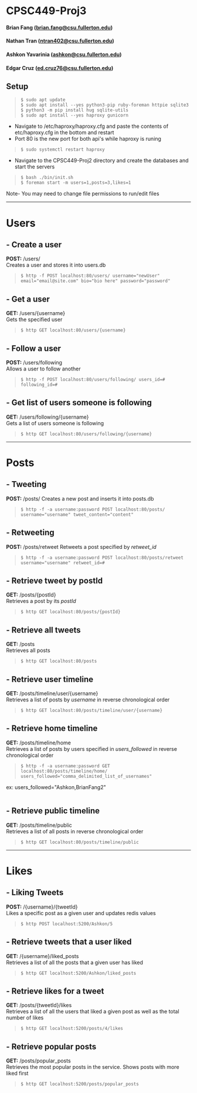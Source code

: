 # CPSC449-Proj3

#### Brian Fang (brian.fang@csu.fullerton.edu)
#### Nathan Tran (ntran402@csu.fullerton.edu)
#### Ashkon Yavarinia (ashkon@csu.fullerton.edu)
#### Edgar Cruz (ed.cruz76@csu.fullerton.edu)

## Setup
>```shell-session
>$ sudo apt update
>$ sudo apt install --yes python3-pip ruby-foreman httpie sqlite3
>$ python3 -m pip install hug sqlite-utils
>$ sudo apt install --yes haproxy gunicorn
>```

- Navigate to /etc/haproxy/haproxy.cfg and paste the contents of etc/haproxy.cfg in the bottom and restart
- Port 80 is the new port for both api's while haproxy is runing

>```shell-session
>$ sudo systemctl restart haproxy
>```

- Navigate to the CPSC449-Proj2 directory and create the databases and start the servers

>```shell-session
>$ bash ./bin/init.sh
>$ foreman start -m users=1,posts=3,likes=1
>```
Note- You may need to change file permissions to run/edit files

---
# Users

## - Create a user
**POST:** /users/   
Creates a user and stores it into users.db
> ```shell-session
> $ http -f POST localhost:80/users/ username="newUser" email="email@site.com" bio="bio here" password="password"
> ```

## - Get a user
**GET:** /users/{username}	  
Gets the specified user
> ```shell-session
> $ http GET localhost:80/users/{username}
> ```

## - Follow a user
**POST:** /users/following	  
Allows a user to follow another
> ```shell-session
> $ http -f POST localhost:80/users/following/ users_id=# following_id=#
> ```

## - Get list of users someone is following
**GET:** /users/following/{username}	  
Gets a list of users someone is following
> ```shell-session
> $ http GET localhost:80/users/following/{username}
> ```

---
# Posts

## - Tweeting
**POST:** /posts/ Creates a new post and inserts it into posts.db
> ```shell-session
> $ http -f -a username:password POST localhost:80/posts/ username="username" tweet_content="content"
> ```

## - Retweeting
**POST:** /posts/retweet
Retweets a post specified by *retweet_id*
> ```shell-session
> $ http -f -a username:password POST localhost:80/posts/retweet username="username" retweet_id=#
> ```

## - Retrieve tweet by postId
**GET:** /posts/{postId}   
Retrieves a post by its *postId*
> ```shell-session
> $ http GET localhost:80/posts/{postId}
> ```

## - Retrieve all tweets
**GET:** /posts   
Retrieves all posts
> ```shell-session
> $ http GET localhost:80/posts
> ```

## - Retrieve user timeline
**GET:** /posts/timeline/user/{username}   
Retrieves a list of posts by *username* in reverse chronological order
> ```shell-session
> $ http GET localhost:80/posts/timeline/user/{username}
> ```

## - Retrieve home timeline
**GET:** /posts/timeline/home   
Retrieves a list of posts by users specified in *users_followed* in reverse chronological order
> ```shell-session
> $ http -f -a username:password GET localhost:80/posts/timeline/home/ users_followed="comma_delimited_list_of_usernames"   
ex: users_followed="Ashkon,BrianFang2"
> ```

## - Retrieve public timeline
**GET:** /posts/timeline/public   
Retrieves a list of all posts in reverse chronological order
> ```shell-session
> $ http GET localhost:80/posts/timeline/public
> ```

---
# Likes

## - Liking Tweets
**POST:** /{username}/{tweetId}  
Likes a specific post as a given user and updates redis values  
> ```shell-session
> $ http POST localhost:5200/Ashkon/5
> ```

## - Retrieve tweets that a user liked
**GET:** /{username}/liked_posts  
Retrieves a list of all the posts that a given user has liked  
> ```shell-session
> $ http GET localhost:5200/Ashkon/liked_posts
> ```

## - Retrieve likes for a tweet
**GET:** /posts/{tweetId}/likes  
Retrieves a list of all the users that liked a given post as well as the total number of likes  
> ```shell-session
> $ http GET localhost:5200/posts/4/likes
> ```

## - Retrieve popular posts
**GET:** /posts/popular_posts  
Retrieves the most popular posts in the service. Shows posts with more liked first   
> ```shell-session
> $ http GET localhost:5200/posts/popular_posts
> ```